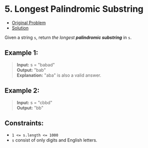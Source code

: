 # 5. Longest Palindromic Substring


- [Original Problem](https://leetcode.com/problems/longest-palindromic-substring/description/)
- [Solution](solution-1-javascript)


Given a string `s`, return _the longest **palindromic substring**_ in `s`.

 

## Example 1:

> **Input:** s = "babad"\
**Output:** "bab"\
**Explanation:** "aba" is also a valid answer.

## Example 2:

> **Input:** s = "cbbd"\
**Output:** "bb"
 

## Constraints:

- `1 <= s.length <= 1000`
- `s` consist of only digits and English letters.
